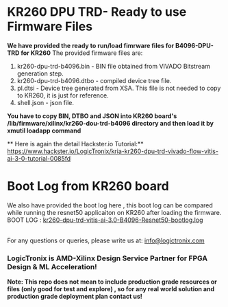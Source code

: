 # KR260 DPU TRD- Ready to use Firmware Files
**We have provided the ready to run/load fimrware files for B4096-DPU-TRD for KR260**
The provided firmware files are:
1. kr260-dpu-trd-b4096.bin - BIN file obtained from VIVADO Bitstream generation step. 
2. kr260-dpu-trd-b4096.dtbo - compiled device tree file.
3. pl.dtsi - Device tree generated from XSA. This file is not needed to copy to KR260, it is just for reference.
4. shell.json - json file. 

**You have to copy BIN, DTBO and JSON into KR260 board's /lib/firmware/xilinx/kr260-dou-trd-b4096 directory and then load it by xmutil loadapp command**

** Here is again the detail Hackster.io Tutorial:** https://www.hackster.io/LogicTronix/kria-kr260-dpu-trd-vivado-flow-vitis-ai-3-0-tutorial-0085fd



# Boot Log from KR260 board
We also have provided the boot log here , this boot log can be compared while running the resnet50 applicaiton on KR260 after loading the firmware.\
BOOT LOG :  [kr260-dpu-trd-vitis-ai-3.0-B4096-Resnet50-bootlog.log](https://github.com/LogicTronixInc/KR260-DPU-TRD-Vitis-AI-3.0/blob/master/DPU-B4096-architecture/Firmware-DTBO-BIN-JSON/kr260-dpu-trd-vitis-ai-3.0-B4096-Resnet50-bootlog.log) 

\
For any questions or queries, please write us at: info@logictronix.com

### LogicTronix is AMD-Xilinx Design Service Partner for FPGA Design & ML Acceleration! 

**Note: This repo does not mean to include production grade resources or files (only good for test and explore) , so for any real world solution and production grade deployment plan contact us!**

